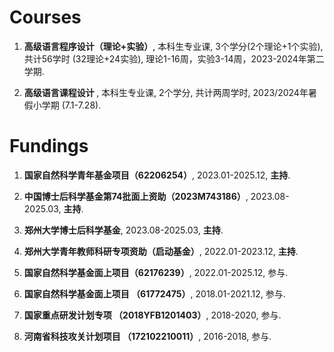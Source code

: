 

# Courses

<ol>

<p style="margin-top: 8px;"><li> <b>高级语言程序设计（理论+实验）</b>, 本科生专业课, 3个学分(2个理论+1个实验), 共计56学时 (32理论+24实验), 理论1-16周，实验3-14周，2023-2024年第二学期.</li></p>

<p style="margin-top: 8px;"><li> <b>高级语言课程设计 </b>, 本科生专业课, 2个学分, 共计两周学时, 2023/2024年暑假小学期 (7.1-7.28).</li></p>

</ol>




# Fundings

<ol>

<p style="margin-top: 8px;"><li>  <b>国家自然科学青年基金项目（62206254）</b>, 2023.01-2025.12, <b>主持</b>.</li></p>

 <p style="margin-top: 8px;"><li> <b>中国博士后科学基金第74批面上资助（2023M743186）</b>, 2023.08-2025.03, <b>主持</b>.</li></p> 
 <!-- <p style="margin-top: 8px;"><li>可信多视图学习方法研究, <b>郑州大学博士后科学基金</b>, 2023.08-2025.03, <b>主持</b>.</li></p> -->
 <p style="margin-top: 8px;"><li> <b>郑州大学博士后科学基金</b>, 2023.08-2025.03, <b>主持</b>.</li></p> 

<p style="margin-top: 8px;"><li> <b>郑州大学青年教师科研专项资助（启动基金）</b>, 2022.01-2023.12, <b>主持</b>.</li></p>
  
<p style="margin-top: 8px;"><li> <b>国家自然科学基金面上项目（62176239）</b>, 2022.01-2025.12, 参与.</li></p>
  
<p style="margin-top: 8px;"><li> <b>国家自然科学基金面上项目 （61772475）</b>, 2018.01-2021.12, 参与.</li></p>
  
<p style="margin-top: 8px;"><li> <b>国家重点研发计划专项 （2018YFB1201403）</b>, 2018-2020, 参与.</li></p>
  
<p style="margin-top: 8px;"><li> <b>河南省科技攻关计划项目 （172102210011）</b>, 2016-2018, 参与.</li></p>

</ol>
